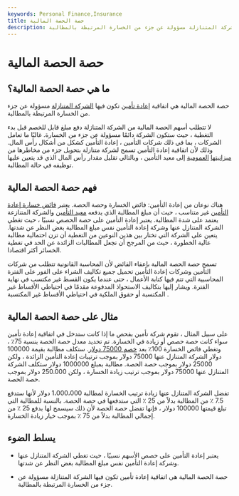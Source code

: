 ```yaml
---
keywords: Personal Finance,Insurance
title: حصة الحصة المالية
description: حصة الحصة المالية هي اتفاقية إعادة تأمين تكون فيها الشركة المتنازلة مسؤولة عن جزء من الخسارة المرتبطة بالمطالبة.
---
```


# حصة الحصة المالية
## ما هي حصة الحصة المالية؟

حصة الحصة المالية هي اتفاقية [إعادة تأمين](/reinsurance) تكون فيها [الشركة المتنازلة](/ceding-company) مسؤولة عن جزء من الخسارة المرتبطة بالمطالبة.

لا تتطلب أسهم الحصة المالية من الشركة المتنازلة دفع مبلغ قابل للخصم قبل بدء التغطية ، حيث ستكون الشركة دائمًا مسؤولة عن جزء من الخسارة. غالبًا ما تعامل الشركات ، بما في ذلك شركات التأمين ، إعادة التأمين كشكل من أشكال رأس المال. وذلك لأن اتفاقية إعادة التأمين تسمح لشركة متنازلة بتحويل جزء من مخاطرها من [ميزانيتها](/balancesheet) [العمومية](/balancesheet) إلى معيد التأمين ، وبالتالي تقليل مقدار رأس المال الذي قد يتعين عليها توظيفه في حالة المطالبة.

## فهم حصة الحصة المالية

هناك نوعان من إعادة التأمين: فائض الخسارة وحصة الحصة. يعتبر [فائض خسارة إعادة التأمين](/excess-loss-reinsurance) غير متناسب ، حيث أن مبلغ المطالبة الذي يدفعه [معيد التأمين](/reinsurer) والشركة المتنازعة يعتمد على شدة المطالبة. يعتبر إعادة التأمين على حصة الحصص نسبيًا ، حيث تغطي الشركة المتنازل عنها وشركة إعادة التأمين نفس مبلغ المطالبة بغض النظر عن شدتها. يتعين على الشركة التي تختار بين هذين النوعين من التغطية أن تزن احتمالية مطالبة عالية الخطورة ، حيث من المرجح أن تجعل المطالبات الزائدة عن الحد في تغطية الخسائر أكثر اقتصادا.

تسمح حصة الحصة المالية بإعفاء الفائض لأن المحاسبة القانونية تتطلب من شركات التأمين وشركات إعادة التأمين تحميل جميع تكاليف الشراء على الفور على الفترة المحاسبية التي تتم فيها كتابة الأعمال ، حتى عندما يكون القسط غير مكتسب في نهاية الفترة. ويشار إليها بتكاليف الاستحواذ المدفوعة مقدمًا في احتياطي الأقساط غير المكتسبة أو حقوق الملكية في احتياطي الأقساط غير المكتسبة .

## مثال على حصة الحصة المالية

على سبيل المثال ، تقوم شركة تأمين بفحص ما إذا كانت ستدخل في اتفاقية إعادة تأمين سواء كانت حصة حصص أو زيادة في الخسارة. تم تحديد معدل حصة الحصة بنسبة 75٪ ، وتغطي فائض الخسارة 100٪ بعد [خصم 75000 دولار](/deductible). ستكلف مطالبة بقيمة 100000 دولار الشركة المتنازل عنها 75000 دولار بموجب ترتيبات إعادة التأمين الزائدة ، ولكن 25000 دولار بموجب حصة الحصة. مطالبة بمبلغ 1000000 دولار ستكلف الشركة المتنازل عنها 75000 دولار بموجب ترتيب زيادة الخسارة ، ولكن 250.000 دولار بموجب حصة الحصة.

تفضل الشركة المتنازل عنها زيادة ترتيب الخسارة لمطالبة 1،000،000 دولار لأنها ستدفع 7.5 ٪ من المطالبة بدلاً من 25 ٪ التي ستدفعها في حصة الحصة. بالنسبة للمطالبة التي تبلغ قيمتها 100000 دولار ، فإنها تفضل حصة الحصة لأن ذلك سيسمح لها بدفع 25 ٪ من إجمالي المطالبة بدلاً من 75 ٪ بموجب خيار زيادة الخسارة.

## يسلط الضوء

- يعتبر إعادة التأمين على حصص الأسهم نسبيًا ، حيث تغطي الشركة المتنازل عنها وشركة إعادة التأمين نفس مبلغ المطالبة بغض النظر عن شدتها.

- حصة الحصة المالية هي اتفاقية إعادة تأمين تكون فيها الشركة المتنازلة مسؤولة عن جزء من الخسارة المرتبطة بالمطالبة.

